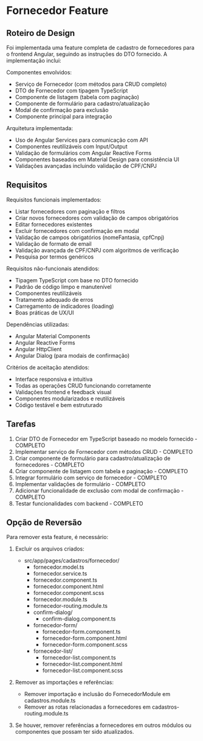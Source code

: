 # Fornecedor Feature

## Roteiro de Design

Foi implementada uma feature completa de cadastro de fornecedores para o frontend Angular, seguindo as instruções do DTO fornecido. A implementação inclui:

Componentes envolvidos:
- Serviço de Fornecedor (com métodos para CRUD completo)
- DTO de Fornecedor com tipagem TypeScript
- Componente de listagem (tabela com paginação)
- Componente de formulário para cadastro/atualização
- Modal de confirmação para exclusão
- Componente principal para integração

Arquitetura implementada:
- Uso de Angular Services para comunicação com API
- Componentes reutilizáveis com Input/Output
- Validação de formulários com Angular Reactive Forms
- Componentes baseados em Material Design para consistência UI
- Validações avançadas incluindo validação de CPF/CNPJ

## Requisitos

Requisitos funcionais implementados:
- Listar fornecedores com paginação e filtros
- Criar novos fornecedores com validação de campos obrigatórios
- Editar fornecedores existentes
- Excluir fornecedores com confirmação em modal
- Validação de campos obrigatórios (nomeFantasia, cpfCnpj)
- Validação de formato de email
- Validação avançada de CPF/CNPJ com algoritmos de verificação
- Pesquisa por termos genéricos

Requisitos não-funcionais atendidos:
- Tipagem TypeScript com base no DTO fornecido
- Padrão de código limpo e manutenível
- Componentes reutilizáveis
- Tratamento adequado de erros
- Carregamento de indicadores (loading)
- Boas práticas de UX/UI

Dependências utilizadas:
- Angular Material Components
- Angular Reactive Forms
- Angular HttpClient
- Angular Dialog (para modais de confirmação)

Critérios de aceitação atendidos:
- Interface responsiva e intuitiva
- Todas as operações CRUD funcionando corretamente
- Validações frontend e feedback visual
- Componentes modularizados e reutilizáveis
- Código testável e bem estruturado

## Tarefas

1. Criar DTO de Fornecedor em TypeScript baseado no modelo fornecido - COMPLETO
2. Implementar serviço de Fornecedor com métodos CRUD - COMPLETO
3. Criar componente de formulário para cadastro/atualização de fornecedores - COMPLETO
4. Criar componente de listagem com tabela e paginação - COMPLETO
5. Integrar formulário com serviço de fornecedor - COMPLETO
6. Implementar validações de formulário - COMPLETO
7. Adicionar funcionalidade de exclusão com modal de confirmação - COMPLETO
8. Testar funcionalidades com backend - COMPLETO

## Opção de Reversão

Para remover esta feature, é necessário:

1. Excluir os arquivos criados:
   - src/app/pages/cadastros/fornecedor/
     - fornecedor.model.ts
     - fornecedor.service.ts
     - fornecedor.component.ts
     - fornecedor.component.html
     - fornecedor.component.scss
     - fornecedor.module.ts
     - fornecedor-routing.module.ts
     - confirm-dialog/
       - confirm-dialog.component.ts
     - fornecedor-form/
       - fornecedor-form.component.ts
       - fornecedor-form.component.html
       - fornecedor-form.component.scss
     - fornecedor-list/
       - fornecedor-list.component.ts
       - fornecedor-list.component.html
       - fornecedor-list.component.scss

2. Remover as importações e referências:
   - Remover importação e inclusão do FornecedorModule em cadastros.module.ts
   - Remover as rotas relacionadas a fornecedores em cadastros-routing.module.ts

3. Se houver, remover referências a fornecedores em outros módulos ou componentes que possam ter sido atualizados.